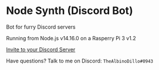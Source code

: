 # Node Synth (Discord Bot)
Bot for furry Discord servers

Running from Node.js v14.16.0
on a Rasperry Pi 3 v1.2

[Invite to your Discord Server](https://discord.com/oauth2/authorize?client_id=662825806967472128&scope=bot&permissions=8)

Have questions?
Talk to me on Discord: `TheAlbinoDillo#0943`